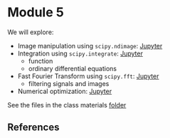 # Module 5

We will explore:

- Image manipulation using `scipy.ndimage`: [Jupyter](image.ipynb)
- Integration using `scipy.integrate`: [Jupyter](integrate.ipynb)
    - function
    - ordinary differential equations
- Fast Fourier Transform using `scipy.fft`: [Jupyter](fft.ipynb)
    - filtering signals and images
- Numerical optimization: [Jupyter](num-optim.ipynb)

See the files in the class materials [folder](../../../../tree/master/src/05)


## References

